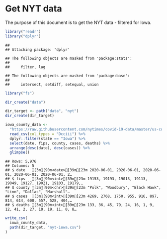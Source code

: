 Get NYT data
================

The purpose of this document is to get the NYT data - filtered for Iowa.

``` r
library("readr")
library("dplyr")
```

    ## 
    ## Attaching package: 'dplyr'

    ## The following objects are masked from 'package:stats':
    ## 
    ##     filter, lag

    ## The following objects are masked from 'package:base':
    ## 
    ##     intersect, setdiff, setequal, union

``` r
library("fs")
```

``` r
dir_create("data")

dir_target <- path("data", "nyt")
dir_create(dir_target)
```

``` r
iowa_county_data <- 
  "https://raw.githubusercontent.com/nytimes/covid-19-data/master/us-counties.csv" %>%
  read_csv(col_types = "Dcciii") %>%
  dplyr::filter(state == "Iowa") %>%
  select(date, fips, county, cases, deaths) %>%
  arrange(desc(date), desc(cases)) %>%
  glimpse()
```

    ## Rows: 5,976
    ## Columns: 5
    ## $ date   [3m[90m<date>[39m[23m 2020-06-01, 2020-06-01, 2020-06-01, 2020-06-01, 2020-06-01, 2…
    ## $ fips   [3m[90m<int>[39m[23m 19153, 19193, 19013, 19113, 19049, 19127, 19021, 19103, 19179,…
    ## $ county [3m[90m<chr>[39m[23m "Polk", "Woodbury", "Black Hawk", "Linn", "Dallas", "Marshall"…
    ## $ cases  [3m[90m<int>[39m[23m 4269, 2768, 1750, 955, 916, 897, 814, 614, 600, 557, 528, 404,…
    ## $ deaths [3m[90m<int>[39m[23m 133, 36, 45, 79, 24, 16, 1, 9, 12, 41, 2, 27, 10, 19, 11, 0, 8…

``` r
write_csv(
  iowa_county_data,
  path(dir_target, "nyt-iowa.csv")
)
```
